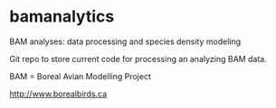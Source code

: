 # bamanalytics

BAM analyses: data processing and species density modeling

Git repo to store current code for processing an analyzing BAM data.

BAM = Boreal Avian Modelling Project

http://www.borealbirds.ca

